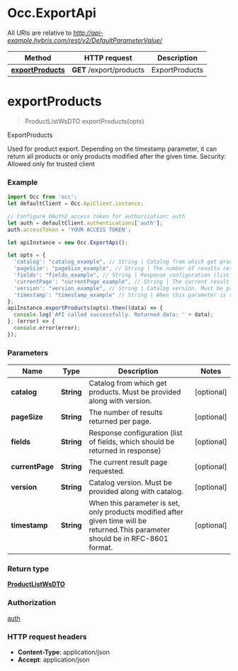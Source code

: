 # Occ.ExportApi

All URIs are relative to *http://api-example.hybris.com/rest/v2/DefaultParameterValue/*

Method | HTTP request | Description
------------- | ------------- | -------------
[**exportProducts**](ExportApi.md#exportProducts) | **GET** /export/products | ExportProducts


<a name="exportProducts"></a>
# **exportProducts**
> ProductListWsDTO exportProducts(opts)

ExportProducts

Used for product export. Depending on the timestamp parameter, it can return all products or only products modified after the given time.  Security: Allowed only for trusted client 

### Example
```javascript
import Occ from 'occ';
let defaultClient = Occ.ApiClient.instance;

// Configure OAuth2 access token for authorization: auth
let auth = defaultClient.authentications['auth'];
auth.accessToken = 'YOUR ACCESS TOKEN';

let apiInstance = new Occ.ExportApi();

let opts = { 
  'catalog': "catalog_example", // String | Catalog from which get products. Must be provided along with version.
  'pageSize': "pageSize_example", // String | The number of results returned per page.
  'fields': "fields_example", // String | Response configuration (list of fields, which should be returned in response)
  'currentPage': "currentPage_example", // String | The current result page requested.
  'version': "version_example", // String | Catalog version. Must be provided along with catalog.
  'timestamp': "timestamp_example" // String | When this parameter is set, only products modified after given time will be returned.This parameter should be in RFC-8601 format.
};
apiInstance.exportProducts(opts).then((data) => {
  console.log('API called successfully. Returned data: ' + data);
}, (error) => {
  console.error(error);
});

```

### Parameters

Name | Type | Description  | Notes
------------- | ------------- | ------------- | -------------
 **catalog** | **String**| Catalog from which get products. Must be provided along with version. | [optional] 
 **pageSize** | **String**| The number of results returned per page. | [optional] 
 **fields** | **String**| Response configuration (list of fields, which should be returned in response) | [optional] 
 **currentPage** | **String**| The current result page requested. | [optional] 
 **version** | **String**| Catalog version. Must be provided along with catalog. | [optional] 
 **timestamp** | **String**| When this parameter is set, only products modified after given time will be returned.This parameter should be in RFC-8601 format. | [optional] 

### Return type

[**ProductListWsDTO**](ProductListWsDTO.md)

### Authorization

[auth](../README.md#auth)

### HTTP request headers

 - **Content-Type**: application/json
 - **Accept**: application/json

